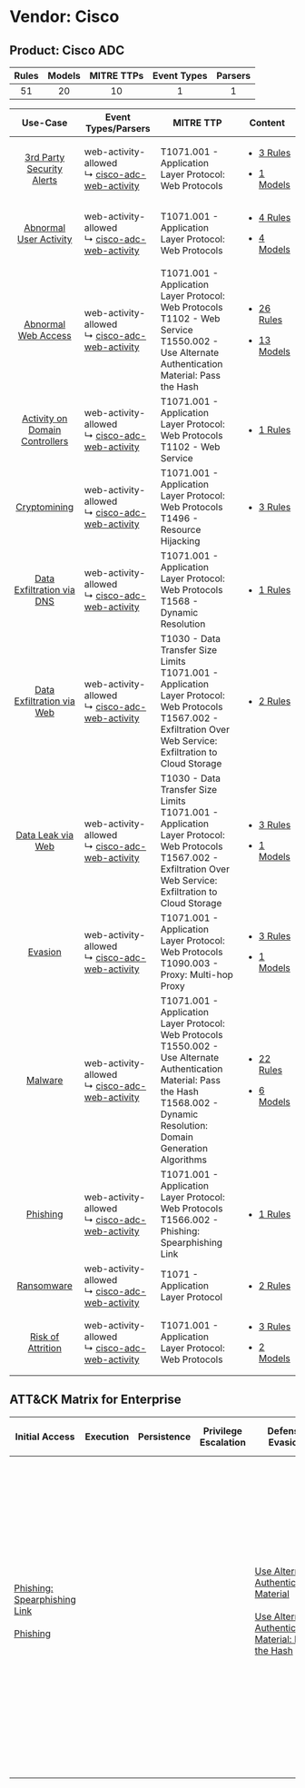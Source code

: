 Vendor: Cisco
=============
Product: Cisco ADC
------------------
| Rules | Models | MITRE TTPs | Event Types | Parsers |
|:-----:|:------:|:----------:|:-----------:|:-------:|
|  51   |   20   |     10     |      1      |    1    |

|                                         Use-Case                                         | Event Types/Parsers                                                                                       | MITRE TTP                                                                                                                                                                                     | Content                                                                                                              |
|:----------------------------------------------------------------------------------------:| --------------------------------------------------------------------------------------------------------- | --------------------------------------------------------------------------------------------------------------------------------------------------------------------------------------------- | -------------------------------------------------------------------------------------------------------------------- |
|      [3rd Party Security Alerts](../../../UseCases/uc_3rd_party_security_alerts.md)      |  web-activity-allowed<br> ↳ [cisco-adc-web-activity](Parsers/parserContent_cisco-adc-web-activity.md)<br> | T1071.001 - Application Layer Protocol: Web Protocols<br>                                                                                                                                     | [<ul><li>3 Rules</li></ul><ul><li>1 Models</li></ul>](Rules_Models/r_m_cisco_cisco_adc_3rd_Party_Security_Alerts.md) |
|         [Abnormal User Activity](../../../UseCases/uc_abnormal_user_activity.md)         |  web-activity-allowed<br> ↳ [cisco-adc-web-activity](Parsers/parserContent_cisco-adc-web-activity.md)<br> | T1071.001 - Application Layer Protocol: Web Protocols<br>                                                                                                                                     | [<ul><li>4 Rules</li></ul><ul><li>4 Models</li></ul>](Rules_Models/r_m_cisco_cisco_adc_Abnormal_User_Activity.md)    |
|            [Abnormal Web Access](../../../UseCases/uc_abnormal_web_access.md)            |  web-activity-allowed<br> ↳ [cisco-adc-web-activity](Parsers/parserContent_cisco-adc-web-activity.md)<br> | T1071.001 - Application Layer Protocol: Web Protocols<br>T1102 - Web Service<br>T1550.002 - Use Alternate Authentication Material: Pass the Hash<br>                                          | [<ul><li>26 Rules</li></ul><ul><li>13 Models</li></ul>](Rules_Models/r_m_cisco_cisco_adc_Abnormal_Web_Access.md)     |
| [Activity on Domain Controllers](../../../UseCases/uc_activity_on_domain_controllers.md) |  web-activity-allowed<br> ↳ [cisco-adc-web-activity](Parsers/parserContent_cisco-adc-web-activity.md)<br> | T1071.001 - Application Layer Protocol: Web Protocols<br>T1102 - Web Service<br>                                                                                                              | [<ul><li>1 Rules</li></ul>](Rules_Models/r_m_cisco_cisco_adc_Activity_on_Domain_Controllers.md)                      |
|                   [Cryptomining](../../../UseCases/uc_cryptomining.md)                   |  web-activity-allowed<br> ↳ [cisco-adc-web-activity](Parsers/parserContent_cisco-adc-web-activity.md)<br> | T1071.001 - Application Layer Protocol: Web Protocols<br>T1496 - Resource Hijacking<br>                                                                                                       | [<ul><li>3 Rules</li></ul>](Rules_Models/r_m_cisco_cisco_adc_Cryptomining.md)                                        |
|      [Data Exfiltration via DNS](../../../UseCases/uc_data_exfiltration_via_dns.md)      |  web-activity-allowed<br> ↳ [cisco-adc-web-activity](Parsers/parserContent_cisco-adc-web-activity.md)<br> | T1071.001 - Application Layer Protocol: Web Protocols<br>T1568 - Dynamic Resolution<br>                                                                                                       | [<ul><li>1 Rules</li></ul>](Rules_Models/r_m_cisco_cisco_adc_Data_Exfiltration_via_DNS.md)                           |
|      [Data Exfiltration via Web](../../../UseCases/uc_data_exfiltration_via_web.md)      |  web-activity-allowed<br> ↳ [cisco-adc-web-activity](Parsers/parserContent_cisco-adc-web-activity.md)<br> | T1030 - Data Transfer Size Limits<br>T1071.001 - Application Layer Protocol: Web Protocols<br>T1567.002 - Exfiltration Over Web Service: Exfiltration to Cloud Storage<br>                    | [<ul><li>2 Rules</li></ul>](Rules_Models/r_m_cisco_cisco_adc_Data_Exfiltration_via_Web.md)                           |
|              [Data Leak via Web](../../../UseCases/uc_data_leak_via_web.md)              |  web-activity-allowed<br> ↳ [cisco-adc-web-activity](Parsers/parserContent_cisco-adc-web-activity.md)<br> | T1030 - Data Transfer Size Limits<br>T1071.001 - Application Layer Protocol: Web Protocols<br>T1567.002 - Exfiltration Over Web Service: Exfiltration to Cloud Storage<br>                    | [<ul><li>3 Rules</li></ul><ul><li>1 Models</li></ul>](Rules_Models/r_m_cisco_cisco_adc_Data_Leak_via_Web.md)         |
|                        [Evasion](../../../UseCases/uc_evasion.md)                        |  web-activity-allowed<br> ↳ [cisco-adc-web-activity](Parsers/parserContent_cisco-adc-web-activity.md)<br> | T1071.001 - Application Layer Protocol: Web Protocols<br>T1090.003 - Proxy: Multi-hop Proxy<br>                                                                                               | [<ul><li>3 Rules</li></ul><ul><li>1 Models</li></ul>](Rules_Models/r_m_cisco_cisco_adc_Evasion.md)                   |
|                        [Malware](../../../UseCases/uc_malware.md)                        |  web-activity-allowed<br> ↳ [cisco-adc-web-activity](Parsers/parserContent_cisco-adc-web-activity.md)<br> | T1071.001 - Application Layer Protocol: Web Protocols<br>T1550.002 - Use Alternate Authentication Material: Pass the Hash<br>T1568.002 - Dynamic Resolution: Domain Generation Algorithms<br> | [<ul><li>22 Rules</li></ul><ul><li>6 Models</li></ul>](Rules_Models/r_m_cisco_cisco_adc_Malware.md)                  |
|                       [Phishing](../../../UseCases/uc_phishing.md)                       |  web-activity-allowed<br> ↳ [cisco-adc-web-activity](Parsers/parserContent_cisco-adc-web-activity.md)<br> | T1071.001 - Application Layer Protocol: Web Protocols<br>T1566.002 - Phishing: Spearphishing Link<br>                                                                                         | [<ul><li>1 Rules</li></ul>](Rules_Models/r_m_cisco_cisco_adc_Phishing.md)                                            |
|                     [Ransomware](../../../UseCases/uc_ransomware.md)                     |  web-activity-allowed<br> ↳ [cisco-adc-web-activity](Parsers/parserContent_cisco-adc-web-activity.md)<br> | T1071 - Application Layer Protocol<br>                                                                                                                                                        | [<ul><li>2 Rules</li></ul>](Rules_Models/r_m_cisco_cisco_adc_Ransomware.md)                                          |
|              [Risk of Attrition](../../../UseCases/uc_risk_of_attrition.md)              |  web-activity-allowed<br> ↳ [cisco-adc-web-activity](Parsers/parserContent_cisco-adc-web-activity.md)<br> | T1071.001 - Application Layer Protocol: Web Protocols<br>                                                                                                                                     | [<ul><li>3 Rules</li></ul><ul><li>2 Models</li></ul>](Rules_Models/r_m_cisco_cisco_adc_Risk_of_Attrition.md)         |

ATT&CK Matrix for Enterprise
----------------------------
| Initial Access                                                                                                                                     | Execution | Persistence | Privilege Escalation | Defense Evasion                                                                                                                                                                                         | Credential Access | Discovery | Lateral Movement                                                                           | Collection | Command and Control                                                                                                                                                                                                                                                                                                                                                                                                                                                                                                                                                        | Exfiltration                                                                                                                                                                                                                                                                          | Impact                                                                  |
| -------------------------------------------------------------------------------------------------------------------------------------------------- | --------- | ----------- | -------------------- | ------------------------------------------------------------------------------------------------------------------------------------------------------------------------------------------------------- | ----------------- | --------- | ------------------------------------------------------------------------------------------ | ---------- | -------------------------------------------------------------------------------------------------------------------------------------------------------------------------------------------------------------------------------------------------------------------------------------------------------------------------------------------------------------------------------------------------------------------------------------------------------------------------------------------------------------------------------------------------------------------------- | ------------------------------------------------------------------------------------------------------------------------------------------------------------------------------------------------------------------------------------------------------------------------------------- | ----------------------------------------------------------------------- |
| [Phishing: Spearphishing Link](https://attack.mitre.org/techniques/T1566/002)<br><br>[Phishing](https://attack.mitre.org/techniques/T1566)<br><br> |           |             |                      | [Use Alternate Authentication Material](https://attack.mitre.org/techniques/T1550)<br><br>[Use Alternate Authentication Material: Pass the Hash](https://attack.mitre.org/techniques/T1550/002)<br><br> |                   |           | [Use Alternate Authentication Material](https://attack.mitre.org/techniques/T1550)<br><br> |            | [Web Service](https://attack.mitre.org/techniques/T1102)<br><br>[Application Layer Protocol: Web Protocols](https://attack.mitre.org/techniques/T1071/001)<br><br>[Dynamic Resolution](https://attack.mitre.org/techniques/T1568)<br><br>[Dynamic Resolution: Domain Generation Algorithms](https://attack.mitre.org/techniques/T1568/002)<br><br>[Proxy: Multi-hop Proxy](https://attack.mitre.org/techniques/T1090/003)<br><br>[Application Layer Protocol](https://attack.mitre.org/techniques/T1071)<br><br>[Proxy](https://attack.mitre.org/techniques/T1090)<br><br> | [Data Transfer Size Limits](https://attack.mitre.org/techniques/T1030)<br><br>[Exfiltration Over Web Service: Exfiltration to Cloud Storage](https://attack.mitre.org/techniques/T1567/002)<br><br>[Exfiltration Over Web Service](https://attack.mitre.org/techniques/T1567)<br><br> | [Resource Hijacking](https://attack.mitre.org/techniques/T1496)<br><br> |